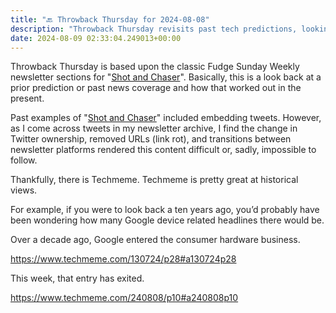 ```yaml
---
title: "🔙 Throwback Thursday for 2024-08-08"
description: "Throwback Thursday revisits past tech predictions, looking at how they played out today."
date: 2024-08-09 02:33:04.249013+00:00
---
```


<!-- buttondown-editor-mode: plaintext --><p><span style="color: rgb(34, 34, 34)">Throwback Thursday is based upon the classic Fudge Sunday Weekly newsletter sections for "</span><a target="_blank" rel="noopener noreferrer nofollow" href="https://fudge.org/topics/shot-and-chaser/?utm_source=hot-fudge-daily&amp;utm_medium=email&amp;utm_campaign=throwback-thursday">Shot and Chaser</a><span style="color: rgb(34, 34, 34)">". Basically, this is a look back at a prior prediction or past news coverage and how that worked out in the present.</span></p><p><span style="color: rgb(34, 34, 34)">Past examples of "</span><a target="_blank" rel="noopener noreferrer nofollow" href="https://fudge.org/topics/shot-and-chaser/?utm_source=hot-fudge-daily&amp;utm_medium=email&amp;utm_campaign=throwback-thursday">Shot and Chaser</a><span style="color: rgb(34, 34, 34)">" included embedding tweets. However, as I come across tweets in my newsletter archive, I find the change in Twitter ownership, removed URLs (link rot), and transitions between newsletter platforms rendered this content difficult or, sadly, impossible to follow.</span></p><p><span style="color: rgb(34, 34, 34)">Thankfully, there is Techmeme. Techmeme is pretty great at historical views.</span></p><p><span style="color: rgb(34, 34, 34)">For example, if you were to look back a ten years ago, you’d probably have been wondering how many Google device related headlines there would be.</span></p><p><span style="color: rgb(34, 34, 34)">Over a decade ago, Google entered the consumer hardware business.</span></p><p><a target="_blank" rel="noopener noreferrer nofollow" href="https://www.techmeme.com/130724/p28#a130724p28"><span style="color: rgb(34, 34, 34)">https://www.techmeme.com/130724/p28#a130724p28</span></a></p><p><span style="color: rgb(34, 34, 34)">This week, that entry has exited.</span></p><p><a target="_blank" rel="noopener noreferrer nofollow" href="https://www.techmeme.com/240808/p10#a240808p10"><span style="color: rgb(34, 34, 34)">https://www.techmeme.com/240808/p10#a240808p10</span></a></p><p></p><p></p><p></p><p></p><p></p>